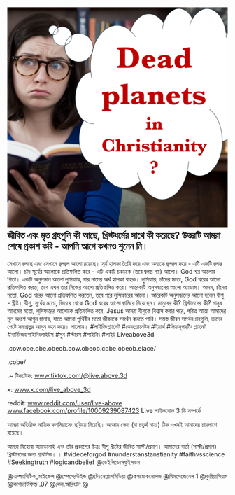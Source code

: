 ![Video cover image](../cover.jpg)
জীবিত এবং মৃত গ্রহগুলি কী আছে, খ্রিস্টধর্মের সাথে কী করেছে?
উত্তরটি আমরা শেষে প্রকাশ করি - আপনি আগে কখনও শুনেন নি।
---
সেখানে জ্বলছে এবং সেখানে জ্বলজ্বল আলো রয়েছে।
সূর্য হালকা তৈরি করে এবং অন্যকে জ্বলজ্বল করে - এটি একটি জ্বলন্ত আলো।
চাঁদ সূর্যের আলোকে প্রতিফলিত করে - এটি একটি চকচকে (তবে জ্বলন্ত নয়) আলো।
God শ্বর আলোর পিতা।
একটি অনুসন্ধান আলো লুসিফার, যার নামের অর্থ হালকা বাহক।
লুসিফার, চাঁদের মতো, God শ্বরের আলো প্রতিফলিত করত; তবে এখন তার নিজের আলো প্রতিফলিত করে।
আরেকটি অনুসন্ধানের আলো অ্যাডাম।
আদম, চাঁদের মতো, God শ্বরের আলো প্রতিফলিত করতেন, তবে পরে লুসিফারের আলো।
আরেকটি অনুসন্ধানের আলো হলেন যীশু - খ্রীষ্ট।
যীশু, সূর্যের মতো, ভিতরে থেকে God শ্বরের আলো জ্বালিয়ে দিয়েছেন।
মানুষের কী? খ্রিস্টানদের কী?
মানুষ আদমের মতো, লুসিফারের আলোকে প্রতিফলিত করে, Jesus আমরা যীশুকে বিশ্বাস করার পরে, পবিত্র আত্মা আমাদের মূল অংশে আগুন জ্বালায়, যাতে আমরা পৃথিবীর মতো জীবনকে সমর্থন করতে পারি।
সমস্ত জীবন সমর্থন গ্রহগুলি, তাদের পেটে সদাপ্রভুর আগুন বহন করে। শালোম।
#লাইভিংপ্ল্যানেট #ডেডপ্ল্যানেটস #ইয়ার্থ #লিফসুপরটিং প্ল্যানেট #বার্নিংজডশাইনিংলাইটস #সুন #স্টারস #শাইনিং #লাইট
Liveabove3d


.cow.obe.obe.obeob.cow.obeob.cobe.obeob.elace/


.cobe/

.~ টিকটোক: www.tiktok.com/@live.above.3d

x: www.x.com/live_above_3d

reddit: www.reddit.com/user/live-above www.facebook.com/profile/10009239087423 Live লাইভবোভ 3 ডি সম্পর্কে

আমরা অতিরিক্ত মাত্রিক কনসিয়াসেং ছড়িয়ে দিয়েছি। আত্মার ক্ষেত্র (বা চতুর্থ মাত্রা) ঠিক এখনই আমাদের চারপাশে রয়েছে।

আমরা যিহোবা অ্যাডোনাই এবং তাঁর প্রকাশের চিত্র: যীশু খ্রীষ্টের জীবিত সাক্ষী/প্রমাণ। আমাদের বার্তা (সাক্ষী/প্রমাণ) খ্রিস্টানদের জন্য প্রাথমিক। । #videceforgod #nunderstanstanstianity #faithvsscience #Seekingtruth #logicandbelief @ডেইলিডোসফুইসডম

@এম্প্যাথিটিক_মাইন্ডেন্স @স্পেসেরউইন্ড @টেচনোপ্লাসমিডিয়া @কসমোকনোলজ @থিমসেজেনেল 1 @কুরিয়াসিয়াম @কাপচ্যাটফিল্ড .07 @কেন.আরিংটন @














